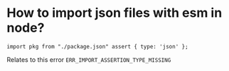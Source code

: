 # How to import json files with esm in node?

`import pkg from "./package.json" assert { type: 'json' };`

Relates to this error
`ERR_IMPORT_ASSERTION_TYPE_MISSING`
